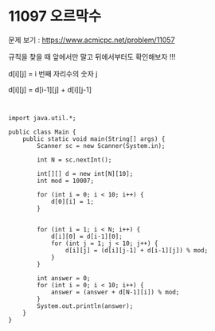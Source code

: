 # 11097 오르막수

문제 보기 : <https://www.acmicpc.net/problem/11057>

규칙을 찾을 때 앞에서만 말고 뒤에서부터도 확인해보자 !!!


d[i][j] = i 번째 자리수의 숫자 j

d[i][j] = d[i-1][j] + d[i][j-1]


<pre><code>

import java.util.*;

public class Main {
    public static void main(String[] args) {
        Scanner sc = new Scanner(System.in);
        
        int N = sc.nextInt();

        int[][] d = new int[N][10];
        int mod = 10007;

        for (int i = 0; i < 10; i++) {
            d[0][i] = 1;
        }


        for (int i = 1; i < N; i++) {
            d[i][0] = d[i-1][0];
            for (int j = 1; j < 10; j++) {
                d[i][j] = (d[i][j-1] + d[i-1][j]) % mod;
            }
        }

        int answer = 0;
        for (int i = 0; i < 10; i++) {
            answer = (answer + d[N-1][i]) % mod;
        }
        System.out.println(answer);
    }
}


</code></pre>